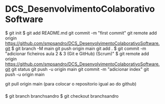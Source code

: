 # DCS_DesenvolvimentoColaborativoSoftware




$ git init
$ git add README.md
 git commit -m "first commit"
 git remote add origin https://github.com/smpsandro/DCS_DesenvolvimentoColaborativoSoftware.git
$ git branch -M main
 git push origin main
 git add .
$ git commit -m "adicionar ficheiros aula 2 & 3 (Git e GitHub) (Scrum)"
$ git remote add origin https://github.com/smpsandro/DCS_DesenvolvimentoColaborativoSoftware.git
git status
git push -u origin main
git commit -m "adicionar index"
git push -u origin main

git pull origin main (para colocar o repositorio igual ao do github)

###
$ git branch branchsandro
$ git checkout branchsandro